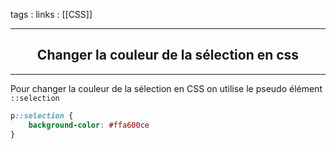 tags : 
links : [[CSS]]

****

<h2 style="text-align: center;"> Changer la couleur de la sélection en css </h2>

****


Pour changer la couleur de la sélection en CSS on utilise le pseudo élément `::selection`


```css
p::selection {
	background-color: #ffa600ce
}
```


